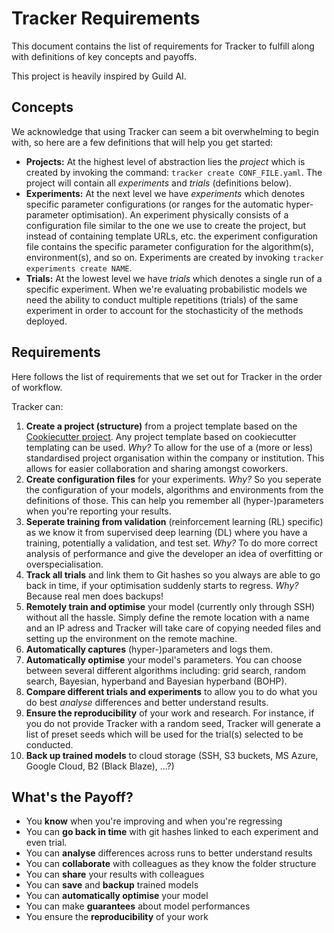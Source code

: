 Tracker Requirements
====================

This document contains the list of requirements for Tracker to fulfill along 
with definitions of key concepts and payoffs.

This project is heavily inspired by Guild AI.

## Concepts

We acknowledge that using Tracker can seem a bit overwhelming to begin with, 
so here are a few definitions that will help you get started:

- **Projects:** At the highest level of abstraction lies the *project* which 
  is created by invoking the command: `tracker create CONF_FILE.yaml`. The 
  project will contain all *experiments* and *trials* (definitions below).
- **Experiments:** At the next level we have *experiments* which denotes 
  specific parameter configurations (or ranges for the automatic hyper-parameter
  optimisation). An experiment physically consists of a configuration file
  similar to the one we use to create the project, but instead of containing
  template URLs, etc. the experiment configuration file contains the specific
  parameter configuration for the algorithm(s), environment(s), and so on.
  Experiments are created by invoking `tracker experiments create NAME`.
- **Trials:** At the lowest level we have *trials* which denotes a single run
  of a specific experiment. When we're evaluating probabilistic models we need
  the ability to conduct multiple repetitions (trials) of the same experiment
  in order to account for the stochasticity of the methods deployed.

## Requirements

Here follows the list of requirements that we set out for Tracker in the order
of workflow.

Tracker can:

1. **Create a project (structure)** from a project template based on the
   [Cookiecutter project](https://github.com/cookiecutter/cookiecutter).
   Any project template based on cookiecutter templating can be used.
   *Why?* To allow for the use of a (more or less) standardised project
   organisation within the company or institution. This allows for easier
   collaboration and sharing amongst coworkers.
1. **Create configuration files** for your experiments.
   *Why?* So you seperate the configuration of your models, algorithms and
   environments from the definitions of those. This can help you remember all
   (hyper-)parameters when you're reporting your results.
1. **Seperate training from validation** (reinforcement learning (RL) specific)
   as we know it from supervised deep learning (DL) where you have a training,
   potentially a validation, and test set. *Why?* To do more correct analysis
   of performance and give the developer an idea of overfitting or
   overspecialisation.
1. **Track all trials** and link them to Git hashes so you always are able to
   go back in time, if your optimisation suddenly starts to regress.
   *Why?* Because real men does backups!
1. **Remotely train and optimise** your model (currently only through SSH)
   without all the hassle. Simply define the remote location with a name and
   an IP adress and Tracker will take care of copying needed files and setting
   up the environment on the remote machine.
1. **Automatically captures** (hyper-)parameters and logs them.
1. **Automatically optimise** your model's parameters. You can choose between
   several different algorithms including: grid search, random search,
   Bayesian, hyperband and Bayesian hyperband (BOHP).
1. **Compare different trials and experiments** to allow you to do what you do
   best *analyse* differences and better understand results.
1. **Ensure the reproducibility** of your work and research. For instance, if
   you do not provide Tracker with a random seed, Tracker will generate a list
   of preset seeds which will be used for the trial(s) selected to be
   conducted.
1. **Back up trained models** to cloud storage (SSH, S3 buckets, MS Azure,
   Google Cloud, B2 (Black Blaze), ...?)

## What's the Payoff?

- You **know** when you're improving and when you're regressing
- You can **go back in time** with git hashes linked to each experiment
  and even trial.
- You can **analyse** differences across runs to better understand results
- You can **collaborate** with colleagues as they know the folder structure
- You can **share** your results with colleagues
- You can **save** and **backup** trained models
- You can **automatically optimise** your model 
- You can make **guarantees** about model performances
- You ensure the **reproducibility** of your work

